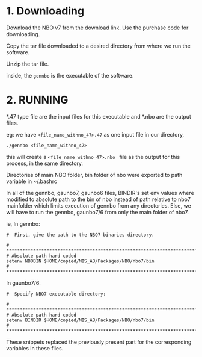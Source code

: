 # 1. Downloading
Download the NBO v7 from the download link. Use the purchase code for downloading.

Copy the tar file downloaded to a desired directory from where we run the software.

Unzip the tar file.

inside, the `gennbo` is the executable of the software.

# 2. RUNNING

*.47 type file are the input files for this executable and *.nbo are the output files.

eg: 
we have `<file_name_withno_47>.47` as one input file in our directory,
```
./gennbo <file_name_withno_47>
```
this will create a `<file_name_withno_47>.nbo ` file as the output for this process, in the same directory.


Directories of main NBO folder, bin folder of nbo were exported to path variable in ~/.bashrc



In all of the gennbo, gaunbo7, gaunbo6 files, 
BINDIR's set env values where modified to absolute path to the bin of nbo instead of path relative to nbo7 mainfolder which limits execution of gennbo from any directories. Else, we will have to run the gennbo, gaunbo7/6 from only the main folder of nbo7.

ie, 
In gennbo:
```
#  First, give the path to the NBO7 binaries directory.

# *********************************************************************************************************************************
# Absolute path hard coded
setenv NBOBIN $HOME/copied/MIS_AB/Packages/NBO/nbo7/bin
# *********************************************************************************************************************************
```

In gaunbo7/6:
```
#  Specify NBO7 executable directory:

# *********************************************************************************************************************************
# Absolute path hard coded
setenv BINDIR $HOME/copied/MIS_AB/Packages/NBO/nbo7/bin
# *********************************************************************************************************************************
```

These snippets replaced the previously present part for the corresponding variables in these files.

